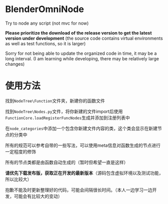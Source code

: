# BlenderOmniNode
Try to node any script (not mvc for now)

__Please prioritize the download of the release version to get the latest version under development__ (the source code contains virtual environments as well as test functions, so it is larger)

Sorry for not being able to update the organized code in time, it may be a long interval. (I am learning while developing, there may be relatively large changes)

# 使用方法

找到`NodeTree\Function`文件夹，新建你的函数文件

找到`NodeTree\Nodes.py`文件，将你新建的文件import后使用`FunctionCore.loadRegisterFuncNodes`生成并添加到注册列表中

在`node_categories`中添加一个包含你新建文件内容的类，这个类会显示在新建节点的分类中

所有的规范可以参考自带的一些写法，可以使用meta信息对函数生成的节点进行一定程度的修饰

所有的节点类都是由函数自动生成的（暂时但希望一直是这样）

__请优先下载发布版，获取正在开发的最新版本__（源码包含虚拟环境以及测试功能，所以比较大）

抱歉不能及时更新整理好的代码，可能会间隔很长时间。（本人一边学习一边开发，可能会有比较大的变动）
